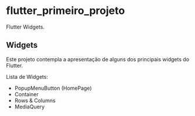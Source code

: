# flutter_primeiro_projeto

Flutter Widgets.

## Widgets

Este projeto contempla a apresentação de alguns dos principais widgets do Flutter.

Lista de Widgets:

- PopupMenuButton (HomePage)
- Container
- Rows & Columns
- MediaQuery
